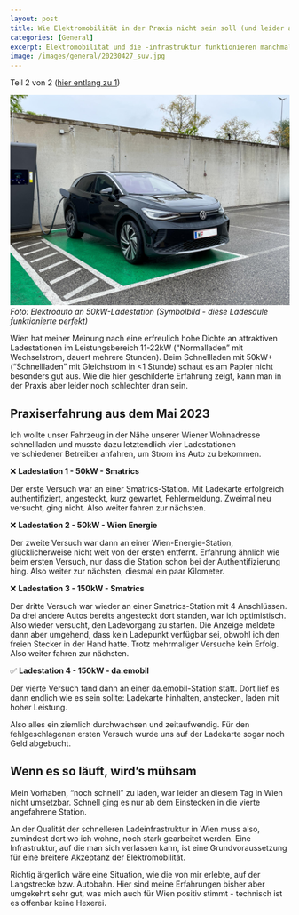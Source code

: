 ```yaml
---
layout: post
title: Wie Elektromobilität in der Praxis nicht sein soll (und leider auch ist))
categories: [General]
excerpt: Elektromobilität und die -infrastruktur funktionieren manchmal leider noch nicht wie sie sollen.
image: /images/general/20230427_suv.jpg
---
```


Teil 2 von 2 ([hier entlang zu 1](../wie_elektromobilitaet_sein_sollte_positive_erfahrung_volkswagen_id4/))

![Volkswagen ID.4 an einer funktionierenden 50kW Schnellladesäule](../images/general/20230525_elektromobilitaet_laden_vw_id4-2.jpg)
_Foto: Elektroauto an 50kW-Ladestation (Symbolbild - diese Ladesäule funktionierte perfekt)_

Wien hat meiner Meinung nach eine erfreulich hohe Dichte an attraktiven Ladestationen im Leistungsbereich 11-22kW (“Normalladen” mit Wechselstrom, dauert mehrere Stunden). Beim Schnellladen mit 50kW+ (“Schnellladen” mit Gleichstrom in <1 Stunde) schaut es am Papier nicht besonders gut aus. Wie die hier geschilderte Erfahrung zeigt, kann man in der Praxis aber leider noch schlechter dran sein.

## Praxiserfahrung aus dem Mai 2023

Ich wollte unser Fahrzeug in der Nähe unserer Wiener Wohnadresse schnellladen und musste dazu letztendlich vier Ladestationen verschiedener Betreiber anfahren, um Strom ins Auto zu bekommen.

❌ __Ladestation 1 - 50kW - Smatrics__

Der erste Versuch war an einer Smatrics-Station. Mit Ladekarte erfolgreich authentifiziert, angesteckt, kurz gewartet, Fehlermeldung. Zweimal neu versucht, ging nicht.
Also weiter fahren zur nächsten.

❌ __Ladestation 2 - 50kW - Wien Energie__

Der zweite Versuch war dann an einer Wien-Energie-Station, glücklicherweise nicht weit von der ersten entfernt. Erfahrung ähnlich wie beim ersten Versuch, nur dass die Station schon bei der Authentifizierung hing.
Also weiter zur nächsten, diesmal ein paar Kilometer. 

❌ __Ladestation 3 - 150kW - Smatrics__

Der dritte Versuch war wieder an einer Smatrics-Station mit 4 Anschlüssen. Da drei andere Autos bereits angesteckt dort standen, war ich optimistisch.
Also wieder versucht, den Ladevorgang zu starten. Die Anzeige meldete dann aber umgehend, dass kein Ladepunkt verfügbar sei, obwohl ich den freien Stecker in der Hand hatte. Trotz mehrmaliger Versuche kein Erfolg.
Also weiter fahren zur nächsten.

✅ __Ladestation 4 - 150kW - da.emobil__

Der vierte Versuch fand dann an einer da.emobil-Station statt.
Dort lief es dann endlich wie es sein sollte: Ladekarte hinhalten, anstecken, laden mit hoher Leistung.

Also alles ein ziemlich durchwachsen und zeitaufwendig.
Für den fehlgeschlagenen ersten Versuch wurde uns auf der Ladekarte sogar noch Geld abgebucht.

## Wenn es so läuft, wird’s mühsam

Mein Vorhaben, “noch schnell” zu laden, war leider an diesem Tag in Wien nicht umsetzbar. Schnell ging es nur ab dem Einstecken in die vierte angefahrene Station.

An der Qualität der schnelleren Ladeinfrastruktur in Wien muss also, zumindest dort wo ich wohne, noch stark gearbeitet werden. Eine Infrastruktur, auf die man sich verlassen kann, ist eine Grundvoraussetzung für eine breitere Akzeptanz der Elektromobilität.

Richtig ärgerlich wäre eine Situation, wie die von mir erlebte, auf der Langstrecke bzw. Autobahn. Hier sind meine Erfahrungen bisher aber umgekehrt sehr gut, was mich auch für Wien positiv stimmt - technisch ist es offenbar keine Hexerei.
